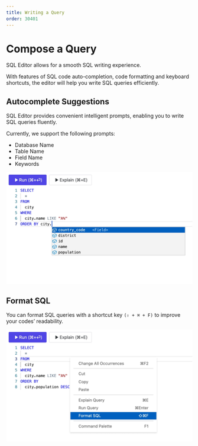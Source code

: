 ```yaml
---
title: Writing a Query
order: 30401
---
```


# Compose a Query

SQL Editor allows for a smooth SQL writing experience.

With features of SQL code auto-completion, code formatting and keyboard shortcuts, the editor will help you write SQL queries efficiently.

## Autocomplete Suggestions

SQL Editor provides convenient intelligent prompts, enabling you to write SQL queries fluently.

Currently, we support the following prompts:

- Database Name
- Table Name
- Field Name
- Keywords

![Autocomplete Suggestions](/static/docs-assets/sql-editor_autocomplete.webp)

## Format SQL

You can format SQL queries with a shortcut key `(⇧ + ⌘ + F)` to improve your codes’ readability.

![Format SQL](/static/docs-assets/sql-editor_format-sql.webp)
